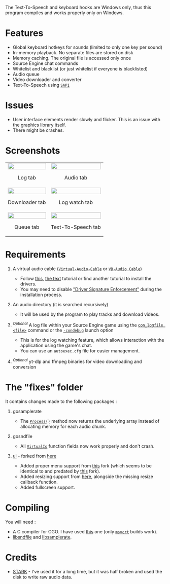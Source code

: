 The Text-To-Speech and keyboard hooks are Windows only, thus this program compiles and works properly only on Windows.

# Features

* Global keyboard hotkeys for sounds (limited to only one key per sound)
* In-memory playback. No separate files are stored on disk
* Memory caching. The original file is accessed only once
* Source Engine chat commands
* Whitelist and blacklist (or just whitelist if everyone is blacklisted)
* Audio queue
* Video downloader and converter
* Text-To-Speech using [`SAPI`](https://learn.microsoft.com/en-us/previous-versions/windows/desktop/ms720592(v=vs.85))

# Issues

* User interface elements render slowly and flicker. This is an issue with the graphics library itself.
* There might be crashes.

# Screenshots

<table>
	<tr>
		<td align = "center">
			<img src="https://github.com/x07x08/waveboard/assets/88050465/14f396d6-ca54-4569-9aa6-09ea69dc6532" width = "100%" height = "100%">
			<p>
				Log tab
			</p>
		</td>
		<td align = "center">
			<img src="https://github.com/x07x08/waveboard/assets/88050465/a9738616-fd34-4b3a-9a98-3910f2196616" width = "100%" height = "100%">
			<p>
				Audio tab
			</p>
		</td>
	</tr>
	<tr>
		<td align = "center">
			<img src="https://github.com/x07x08/waveboard/assets/88050465/7ccedb30-7281-478d-b025-66803ecbbde4" width = "100%" height = "100%">
			<p>
				Downloader tab
			</p>
		</td>
		<td align = "center">
			<img src="https://github.com/x07x08/waveboard/assets/88050465/62e8b005-c983-459d-9d02-bd0c7d26bea9" width = "100%" height = "100%">
			<p>
				Log watch tab
			</p>
		</td>
	</tr>
	<tr>
		<td align = "center">
			<img src="https://github.com/x07x08/waveboard/assets/88050465/3acd787d-50ab-4de2-9d48-102a96175e67" width = "100%" height = "100%">
			<p>
				Queue tab
			</p>
		</td>
		<td align = "center">
			<img src="https://github.com/x07x08/waveboard/assets/88050465/ea1f4586-08e3-46c5-b9ac-d928bef40773" width = "100%" height = "100%">
			<p>
				Text-To-Speech tab
			</p>
		</td>
	</tr>
</table>

# Requirements

1. A virtual audio cable ([`Virtual-Audio-Cable`](https://vac.muzychenko.net) or [`VB-Audio Cable`](https://vb-audio.com/Cable/))
   - Follow [this](https://www.youtube.com/watch?v=fi5I6bzy2f8), [the text](https://github.com/fuck-shithub/STARK#how-to-set-up) tutorial or find another tutorial to install the drivers.
   - You may need to disable ["Driver Signature Enforcement"](https://www.youtube.com/watch?v=71YAIw7_-kg) during the installation process.

2. An audio directory (it is searched recursively)
   - It will be used by the program to play tracks and download videos.

3. <sup>*Optional*</sup> A log file within your Source Engine game using the [`con_logfile <file>`](https://developer.valvesoftware.com/wiki/List_of_console_scripting_commands) command or the [`-condebug`](https://developer.valvesoftware.com/wiki/Command_line_options) launch option
   - This is for the log watching feature, which allows interaction with the application using the game's chat.
   - You can use an `autoexec.cfg` file for easier management.

4. <sup>*Optional*</sup> yt-dlp and ffmpeg binaries for video downloading and conversion

# The "fixes" folder

It contains changes made to the following packages :

1. gosamplerate
   - The [`Process()`](https://github.com/dh1tw/gosamplerate/blob/e90cbce50defd16bdfd48e78b6288d2e0e7cccbb/gosamplerate.go#L172) method now returns the underlying array instead of allocating memory for each audio chunk.

2. gosndfile
   - All [`VirtualIo`](https://github.com/mkb218/gosndfile/blob/e0c9ef895ee23c154b6fe25b5261daf514df9941/sndfile/virtual.go#L46) function fields now work properly and don't crash.

3. [ui](https://github.com/aggyomfg/ui) - forked from [here](https://github.com/andlabs/ui)
   - Added proper menu support from [this](https://github.com/Nv7-GitHub/ui) fork (which seems to be identical to and predated by [this](https://github.com/jonhermansen/ui/commit/d0dea7122b6662e63bd3a6892a7bc8622dff4f76) fork).
   - Added resizing support from [here](https://github.com/ProtonMail/ui/commit/205a3d77a479211bdb63502eda53de2139ecc667), alongside the missing resize callback function.
   - Added fullscreen support.

# Compiling

You will need :

* A C compiler for CGO. I have used [this](https://github.com/niXman/mingw-builds-binaries/releases/tag/13.2.0-rt_v11-rev1) one (only [`msvcrt`](https://www.msys2.org/docs/environments/#msvcrt-vs-ucrt) builds work).
* [libsndfile](https://github.com/libsndfile/libsndfile) and [libsamplerate](https://github.com/libsndfile/libsamplerate).

# Credits

* [STARK](https://github.com/axynos/STARK) - I've used it for a long time, but it was half broken and used the disk to write raw audio data.
